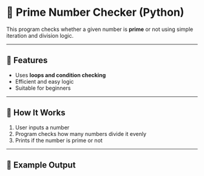 # 🔢 Prime Number Checker (Python)

This program checks whether a given number is **prime** or not using simple iteration and division logic.

---

## 🚀 Features
- Uses **loops and condition checking**  
- Efficient and easy logic  
- Suitable for beginners  

---

## 🧠 How It Works
1. User inputs a number  
2. Program checks how many numbers divide it evenly  
3. Prints if the number is prime or not  

---

## 🧩 Example Output

